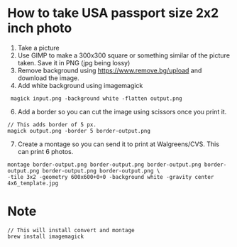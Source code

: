 # How to take USA passport size 2x2 inch photo
1. Take a picture
2. Use GIMP to make a 300x300 square or something similar of the picture taken. Save it in PNG (jpg being lossy)
3. Remove background using https://www.remove.bg/upload and download the image.
4. Add white background using imagemagick
```
 magick input.png -background white -flatten output.png
```
6. Add a border so you can cut the image using scissors once you print it.
```
// This adds border of 5 px.
magick output.png -border 5 border-output.png
```
7. Create a montage so you can send it to print at Walgreens/CVS. This can print 6 photos.
```
montage border-output.png border-output.png border-output.png border-output.png border-output.png border-output.png \
-tile 3x2 -geometry 600x600+0+0 -background white -gravity center 4x6_template.jpg
```

# Note
```
// This will install convert and montage
brew install imagemagick
```
